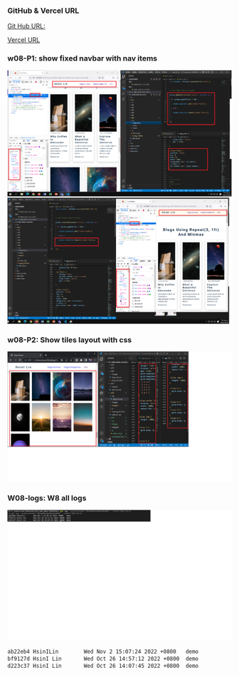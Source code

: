 ### GitHub & Vercel URL

[Git Hub URL:](https://vercel.com/410538242/1111-web-demo-410538242-i8tv)

[Vercel URL](https://1111-web-demo-410538242-i8tv.vercel.app/)

### w08-P1: show fixed navbar with nav items

![](./images1/08-1.png)
![](./images1/08-2.png)
### w08-P2: Show tiles layout with css
![](./images1/08-3.png)
### W08-logs: W8 all logs
![](./images1/08-4.png)
```
ab22eb4 HsinILin        Wed Nov 2 15:07:24 2022 +0800   demo
bf9127d HsinI Lin       Wed Oct 26 14:57:12 2022 +0800  demo
d223c37 HsinI Lin       Wed Oct 26 14:07:45 2022 +0800  demo
```

